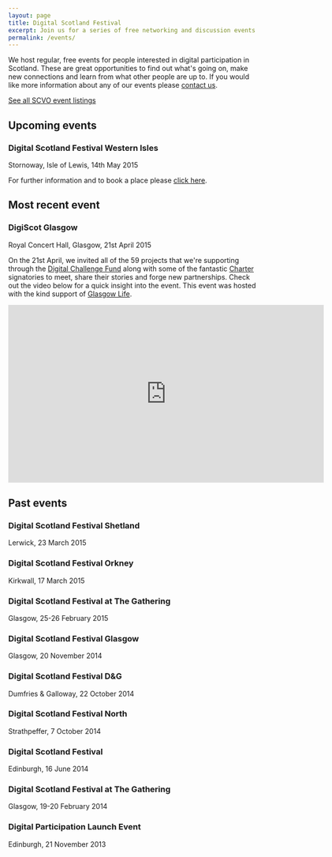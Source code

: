 ```yaml
---
layout: page
title: Digital Scotland Festival
excerpt: Join us for a series of free networking and discussion events exploring all things digital.
permalink: /events/
---
```


We host regular, free events for people interested in digital participation in Scotland. These are great opportunities to find out what's going on, make new connections and learn from what other people are up to. If you would like more information about any of our events please [contact us](/contact/).

<a href="http://www.scvo.org.uk/events" class="btn btn-primary btn-lg">See all SCVO event listings</a>

## Upcoming events

### Digital Scotland Festival Western Isles
Stornoway, Isle of Lewis, 14th May 2015

For further information and to book a place please [click here](http://www.scvo.org.uk/events/digiscotfest-western-isles/).

## Most recent event

### DigiScot Glasgow
Royal Concert Hall, Glasgow, 21st April 2015

On the 21st April, we invited all of the 59 projects that we're supporting through the [Digital Challenge Fund](http://digital.scvo.org.uk/projects/) along with some of the fantastic [Charter](http://digital.scvo.org.uk/charter/) signatories to meet, share their stories and forge new partnerships.  Check out the video below for a quick insight into the event.  This event was hosted with the kind support of [Glasgow Life](http://www.glasgowlife.org.uk/Pages/default.aspx).

<iframe width="640" height="360" src="https://www.youtube.com/embed/jqvS6WxepNQ?rel=0" frameborder="0" allowfullscreen></iframe>

## Past events

### Digital Scotland Festival Shetland
Lerwick, 23 March 2015

### Digital Scotland Festival Orkney
Kirkwall, 17 March 2015

### Digital Scotland Festival at The Gathering
Glasgow, 25-26 February 2015

### Digital Scotland Festival Glasgow
Glasgow, 20 November 2014

### Digital Scotland Festival D&G
Dumfries & Galloway, 22 October 2014

### Digital Scotland Festival North
Strathpeffer, 7 October 2014

### Digital Scotland Festival
Edinburgh, 16 June 2014

### Digital Scotland Festival at The Gathering
Glasgow, 19-20 February 2014

### Digital Participation Launch Event
Edinburgh, 21 November 2013
